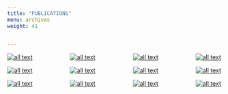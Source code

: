```yaml
---
title: "PUBLICATIONS"
menu: archives
weight: 41


---
```



[![all text](../../images/publications/ModularUpdates.jpg )](../../Documents/publications/ModularUpdates.pdf )&ensp;&ensp;&ensp;&ensp;&ensp;&ensp;&ensp;&ensp;&ensp;&ensp;&ensp;&ensp;
[![all text](../../images/publications/VisualConsequence.jpg)](../../Documents/publications/VisualConsequence.pdf)&ensp;&ensp;&ensp;&ensp;&ensp;&ensp;&ensp;&ensp;&ensp;&ensp;&ensp;&ensp;
[![all text](../../images/publications/AversaryDossier.jpg)](../../Documents/publications/AversaryDossier.pdf)&ensp;&ensp;&ensp;&ensp;&ensp;&ensp;&ensp;&ensp;&ensp;&ensp;&ensp;&ensp;
[![all text](../../images/publications/ThreatProfileV8.jpg)](../../Documents/publications/ThreatProfileV8.pdf)  


[![all text](../../images/publications/ConfigManagement.jpg)](../../Documents/publications/ConfigManagement.pdf)&ensp;&ensp;&ensp;&ensp;&ensp;&ensp;&ensp;&ensp;&ensp;&ensp;&ensp;&ensp;
[![all text](../../images/publications/MessageBus.png)](../../Documents/publications/MessageBus.pdf)&ensp;&ensp;&ensp;&ensp;&ensp;&ensp;&ensp;&ensp;&ensp;&ensp;&ensp;&ensp;
[![all text](../../images/publications/ACEThreatProfile.jpg)](../../Documents/publications/ACEThreatProfile.pdf)&ensp;&ensp;&ensp;&ensp;&ensp;&ensp;&ensp;&ensp;&ensp;&ensp;&ensp;&ensp;
[![all text](../../images/publications/ThreatProfileV7.jfif)](../../Documents/publications/ThreatProfileV7.pdf)  

[![all text](../../images/publications/SecureCentral.jfif)](../../Documents/publications/SecureCentral.pdf)&ensp;&ensp;&ensp;&ensp;&ensp;&ensp;&ensp;&ensp;&ensp;&ensp;&ensp;&ensp;
[![all text](../../images/publications/CommSR.png)](../../Documents/publications/CommSR.pdf)&ensp;&ensp;&ensp;&ensp;&ensp;&ensp;&ensp;&ensp;&ensp;&ensp;&ensp;&ensp;
[![all text](../../images/publications/ThreatProfile1.jpg)](../../Documents/publications/ThreatProfile1.pdf)&ensp;&ensp;&ensp;&ensp;&ensp;&ensp;&ensp;&ensp;&ensp;&ensp;&ensp;&ensp;
[![all text](../../images/publications/SecurityFeatures.jpg)](../../Documents/publications/SecurityFeatures.pdf)